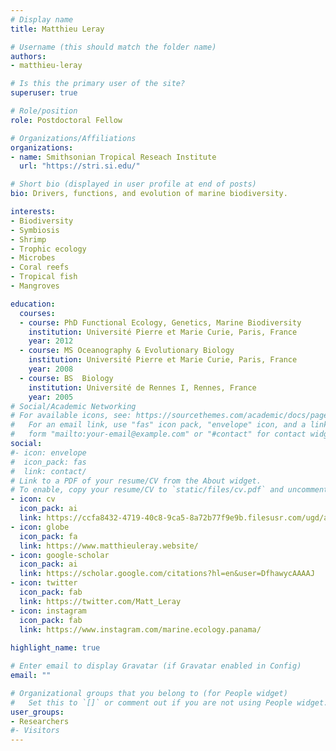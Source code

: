 ```yaml
---
# Display name
title: Matthieu Leray

# Username (this should match the folder name)
authors:
- matthieu-leray

# Is this the primary user of the site?
superuser: true

# Role/position
role: Postdoctoral Fellow

# Organizations/Affiliations
organizations:
- name: Smithsonian Tropical Reseach Institute
  url: "https://stri.si.edu/"

# Short bio (displayed in user profile at end of posts)
bio: Drivers, functions, and evolution of marine biodiversity.

interests:
- Biodiversity
- Symbiosis
- Shrimp
- Trophic ecology
- Microbes
- Coral reefs
- Tropical fish
- Mangroves

education:
  courses:
  - course: PhD Functional Ecology, Genetics, Marine Biodiversity
    institution: Université Pierre et Marie Curie, Paris, France
    year: 2012
  - course: MS Oceanography & Evolutionary Biology
    institution: Université Pierre et Marie Curie, Paris, France
    year: 2008
  - course: BS  Biology
    institution: Université de Rennes I, Rennes, France
    year: 2005
# Social/Academic Networking
# For available icons, see: https://sourcethemes.com/academic/docs/page-builder/#icons
#   For an email link, use "fas" icon pack, "envelope" icon, and a link in the
#   form "mailto:your-email@example.com" or "#contact" for contact widget.
social:
#- icon: envelope
#  icon_pack: fas
#  link: contact/
# Link to a PDF of your resume/CV from the About widget.
# To enable, copy your resume/CV to `static/files/cv.pdf` and uncomment the lines below.
- icon: cv
  icon_pack: ai
  link: https://ccfa8432-4719-40c8-9ca5-8a72b77f9e9b.filesusr.com/ugd/a15030_53cd2796d30949558859ef1730363883.pdf
- icon: globe
  icon_pack: fa
  link: https://www.matthieuleray.website/
- icon: google-scholar
  icon_pack: ai
  link: https://scholar.google.com/citations?hl=en&user=DfhawycAAAAJ
- icon: twitter
  icon_pack: fab
  link: https://twitter.com/Matt_Leray
- icon: instagram
  icon_pack: fab
  link: https://www.instagram.com/marine.ecology.panama/
  
highlight_name: true  

# Enter email to display Gravatar (if Gravatar enabled in Config)
email: ""

# Organizational groups that you belong to (for People widget)
#   Set this to `[]` or comment out if you are not using People widget.
user_groups:
- Researchers
#- Visitors
---
```


